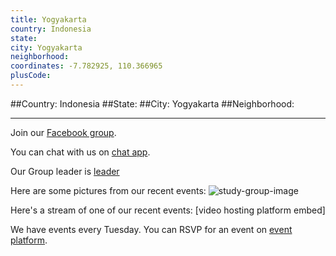 ```yaml
---
title: Yogyakarta
country: Indonesia
state: 
city: Yogyakarta
neighborhood: 
coordinates: -7.782925, 110.366965
plusCode:
---
```


##Country: Indonesia
##State: 
##City: Yogyakarta
##Neighborhood: 
*****
Join our [Facebook group](https://www.facebook.com/groups/free.code.camp.yogyakarta).

You can chat with us on [chat app]().

Our Group leader is [leader]()

Here are some pictures from our recent events:
![study-group-image]()

Here's a stream of one of our recent events:
[video hosting platform embed]

We have events every Tuesday. You can RSVP for an event on [event platform]().
